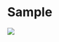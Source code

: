 # Sample
<img src="https://capsule-render.vercel.app/api?type=wave&color=FF6666&height=300&section=header&text=capsule%20render&fontSize=90" />

